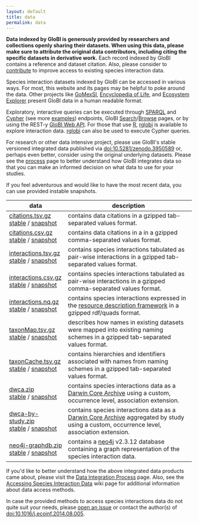 ```yaml
---
layout: default
title: data
permalink: data
---
```


**Data indexed by GloBI is generously provided by researchers and collections openly sharing their datasets. When using this data, please make sure to attribute the original data contributors, including citing the specific datasets in derivative work.** Each record indexed by GloBI contains a reference and dataset citation. Also, please consider to [contribute](./contribute) to improve access to existing species interaction data.

Species interaction datasets indexed by GloBI can be accessed in various ways. For most, this website and its pages may be helpful to poke around the data. Other projects like [GoMexSI](http://gomexsi.tamucc.edu), [Encyclopedia of Life](http://eol.org), and [Ecosystem Explorer](http://danielabar.github.io/globi-proto) present GloBI data in a human readable format. 


Exploratory, interactive queries can be executed through [SPARQL](https://lod.globalbioticinteractions.org/globi/sparql?query=SELECT+*+WHERE+%7B%3FX+%3FP+%3FY%7D+LIMIT+10&output=json&stylesheet=%2Fxml-to-html.xsl&force-accept=text%2Fplain) and [Cypher](http://tinyurl.com/whatthingsdohumanseat) (see more [examples](https://github.com/globalbioticinteractions/globalbioticinteractions/wiki/Cypher)) endpoints, GloBI [Search](/index.html)/[Browse](/browse) pages, or by using the REST-y [GloBI Web API](https://github.com/globalbioticinteractions/globalbioticinteractions/wiki/API). For those that use [R](http://r-project.org), [rglobi](http://cran.r-project.org/package=rglobi) is available to explore interaction data. [rglobi](http://cran.r-project.org/package=rglobi) can also be used to execute Cypher queries. 

For research or other data intensive project, please use GloBI's stable versioned integrated data published via [doi:10.5281/zenodo.3950589](https://doi.org/10.5281/zenodo.3950589) or, perhaps even better, consider using the original underlying datasets. Please see the [process](/process) page to better understand how GloBI integrates data so that you can make an informed decision on what data to use for your studies.  

If you feel adventurous and would like to have the most recent data, you can use provided instable snapshots.  

 data | description
 --- | ---
 [citations.tsv.gz](https://zenodo.org/record/3950590/files/citations.tsv.gz) <br/> [stable](https://zenodo.org/record/3950590/files/citations.tsv.gz) / [snapshot](https://depot.globalbioticinteractions.org/snapshot/target/data/tsv/citations.tsv.gz) | contains data citations in a gzipped tab-separated values format.
[citations.csv.gz](https://zenodo.org/record/3950590/files/citations.csv.gz) <br/> [stable](https://zenodo.org/record/3950590/files/citations.csv.gz) / [snapshot](https://depot.globalbioticinteractions.org/snapshot/target/data/csv/citations.csv.gz) | contains data citations in a in a gzipped comma-separated values format. 
 <span id="interactions.tsv.gz"></span>[interactions.tsv.gz](https://zenodo.org/record/3950590/files/interactions.tsv.gz) <br/> [stable](https://zenodo.org/record/3950590/files/interactions.tsv.gz) / [snapshot](https://depot.globalbioticinteractions.org/snapshot/target/data/tsv/interactions.tsv.gz) | contains species interactions tabulated as pair-wise interactions in a gzipped tab-separated values format.
 [interactions.csv.gz](https://zenodo.org/record/3950590/files/interactions.csv.gz) <br/> [stable](https://zenodo.org/record/3950590/files/interactions.csv.gz) / [snapshot](https://depot.globalbioticinteractions.org/snapshot/target/data/csv/interactions.csv.gz) | contains species interactions tabulated as pair-wise interactions in a gzipped comma-separated values format. 
 [interactions.nq.gz](https://zenodo.org/record/3950590/files/interactions.nq.gz) <br/> [stable](https://zenodo.org/record/3950590/files/interactions.nq.gz) / [snapshot](https://depot.globalbioticinteractions.org/snapshot/target/data/interactions.nq.gz) | contains species interactions expressed in the [resource description framework](https://www.w3.org/RDF/) in a gzipped rdf/quads format.
 [taxonMap.tsv.gz](https://zenodo.org/record/3950590/files/taxonMap.tsv.gz) <br/> [stable](https://zenodo.org/record/3950590/files/taxonMap.tsv.gz) / [snapshot](https://depot.globalbioticinteractions.org/snapshot/target/data/taxa/taxonMap.tsv.gz) | describes how names in existing datasets were mapped into existing naming schemes in a gzipped tab-separated values format.
 [taxonCache.tsv.gz](https://zenodo.org/record/3950590/files/taxonCache.tsv.gz) <br/> [stable](https://zenodo.org/record/3950590/files/taxonCache.tsv.gz) / [snapshot](https://depot.globalbioticinteractions.org/snapshot/target/data/taxa/taxonCache.tsv.gz) | contains hierarchies and identifiers associated with names from naming schemes in a gzipped tab-separated values format. 
 [dwca.zip](https://zenodo.org/record/3950590/files/dwca.zip) <br/> [stable](https://zenodo.org/record/3950590/files/dwca.zip) / [snapshot](https://depot.globalbioticinteractions.org/snapshot/target/eol-globi-datasets-1.0-SNAPSHOT-darwin-core.zip) | contains species interactions data as a [Darwin Core Archive](http://rs.tdwg.org/dwc/) using a custom, occurrence level, association extension. 
 [dwca-by-study.zip](https://zenodo.org/record/3950590/files/dwca-by-study.zip) <br/> [stable](https://zenodo.org/record/3950590/files/dwca-by-study.zip) / [snapshot](https://depot.globalbioticinteractions.org/snapshot/target/eol-globi-datasets-1.0-SNAPSHOT-darwin-core-aggregated.zip) | contains species interactions data as a [Darwin Core Archive](http://rs.tdwg.org/dwc/) aggregated by study using a custom, occurrence level, association extension. 
 [neo4j-graphdb.zip](https://zenodo.org/record/3950590/files/neo4j-graphdb.zip) <br/> [stable](https://zenodo.org/record/3950590/files/neo4j-graphdb.zip) / [snapshot](https://depot.globalbioticinteractions.org/snapshot/target/eol-globi-datasets-1.0-SNAPSHOT-neo4j-graph-db.zip) | contains a [neo4j](https://neo4j.org) v2.3.12 database containing a graph representation of the species interaction data. 

If you'd like to better understand how the above integrated data products came about, please visit the [Data Integration Process](/process) page.  Also, see the [Accessing Species Interaction Data](https://github.com/globalbioticinteractions/globalbioticinteractions/wiki#accessing-species-interaction-data) wiki page for additional information about data access methods.

In case the provided methods to access species interactions data do not quite suit your needs, please [open an issue](https://github.com/globalbioticinteractions/globalbioticinteractions/issues/new) or contact the author(s) of [doi:10.1016/j.ecoinf.2014.08.005](http://dx.doi.org/10.1016/j.ecoinf.2014.08.005).  

